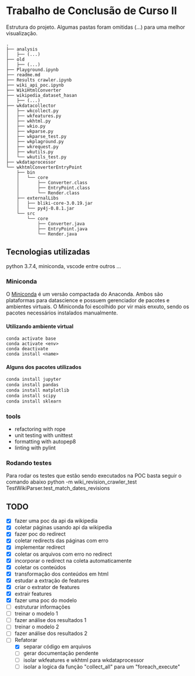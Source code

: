# Trabalho de Conclusão de Curso II
Estrutura do projeto. Algumas pastas foram omitidas (...) para uma melhor visualização.
```
.
├── analysis
│   ├── (...)
├── old
│   ├── (...)
├── Playground.ipynb
├── readme.md
├── Results crawler.ipynb
├── wiki_api_poc.ipynb
├── WikiHtmlConverter
├── wikipedia_dataset_hasan
│   ├── (...)
├── wkdatacollector
│   ├── wkcollect.py
│   ├── wkfeatures.py
│   ├── wkhtml.py
│   ├── wkio.py
│   ├── wkparse.py
│   ├── wkparse_test.py
│   ├── wkplaground.py
│   ├── wkrequest.py
│   ├── wkutils.py
│   └── wkutils_test.py
├── wkdataprocessor
└── wkhtmlConverterEntryPoint
    ├── bin
    │   └── core
    │       ├── Converter.class
    │       ├── EntryPoint.class
    │       └── Render.class
    ├── externalLibs
    │   ├── bliki-core-3.0.19.jar
    │   └── py4j-0.8.1.jar
    └── src
        └── core
            ├── Converter.java
            ├── EntryPoint.java
            └── Render.java
```

## Tecnologias utilizadas

python 3.7.4, miniconda, vscode entre outros ...

### Miniconda

O [Miniconda](https://docs.conda.io/en/latest/miniconda.html) é um versão compactada do Anaconda. Ambos são plataformas para datascience e possuem gerenciador de pacotes e ambientes virtuais. O Miniconda foi escolhido por vir mais enxuto, sendo os pacotes necessários instalados manualmente.


#### Utilizando ambiente virtual 

```
conda activate base
conda activate <env>
conda deactivate
conda install <name>
```

#### Alguns dos pacotes utilizados

```bash
conda install jupyter
conda install pandas
conda install matplotlib
conda install scipy
conda install sklearn
```

### tools

 - refactoring with rope
 - unit testing with unittest
 - formatting with autopep8
 - linting with pylint

### Rodando testes

Para rodar os testes que estão sendo executados na POC basta seguir o comando abaixo
python -m wiki_revision_crawler_test TestWikiParser.test_match_dates_revisions

## TODO

- [x] fazer uma poc da api da wikipedia
- [x] coletar páginas usando api da wikipedia
- [x] fazer poc do redirect
- [x] coletar redirects das páginas com erro
- [x] implementar redirect
- [x] coletar os arquivos com erro no redirect
- [x] incorporar o redirect na coleta automaticamente
- [x] coletar os conteúdos
- [x] transformação dos conteúdos em html
- [x] estudar a extração de features
- [x] criar o extrator de features 
- [x] extrair features
- [x] fazer uma poc do modelo
- [ ] estruturar informações
- [ ] treinar o modelo 1
- [ ] fazer análise dos resultados 1
- [ ] treinar o modelo 2
- [ ] fazer análise dos resultados 2
- [ ] Refatorar
    - [x] separar código em arquivos
    - [ ] gerar documentação pendente
    - [ ] isolar wkfeatures e wkhtml para wkdataprocessor
    - [ ] isolar a logica da função "collect_all" para um "foreach_execute"